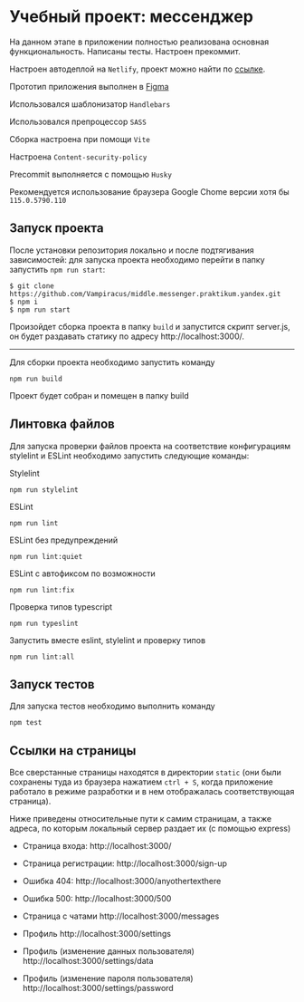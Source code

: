 # Учебный проект: мессенджер

На данном этапе в приложении полностью реализована основная функциональность. Написаны тесты. Настроен прекоммит.

Настроен автодеплой на `Netlify`, проект можно найти по [ссылке](https://cosmic-piroshki-2466bd.netlify.app/ "кликните, чтобы перейти по ссылке").

Прототип приложения выполнен в [Figma](https://www.figma.com/file/7UINrrRL12ICT0lXqvFVbi/Messenger-Proto?type=design&node-id=0%3A1&mode=design&t=GvKlX8atBnVE22LR-1 "кликните, чтобы перейти по ссылке")

Использовался шаблонизатор `Handlebars`

Использовался препроцессор `SASS`

Сборка настроена при помощи `Vite`

Настроена `Content-security-policy`

Precommit выполняется с помощью `Husky`

Рекомендуется использование браузера Google Chome версии хотя бы `115.0.5790.110`

## Запуск проекта
После установки репозитория локально и после подтягивания зависимостей: для запуска проекта необходимо перейти в папку запустить `npm run start`:
```
$ git clone https://github.com/Vampiracus/middle.messenger.praktikum.yandex.git
$ npm i
$ npm run start
```
Произойдет сборка проекта в папку `build` и запустится скрипт server.js, он будет раздавать статику по адресу http://localhost:3000/. 

---

Для сборки проекта необходимо запустить команду
```
npm run build
```
Проект будет собран и помещен в папку build

## Линтовка файлов

Для запуска проверки файлов проекта на соответствие конфигурациям stylelint и ESLint необходимо запустить следующие команды:

Stylelint
```
npm run stylelint
```

ESLint
```
npm run lint
```

ESLint без предупреждений
```
npm run lint:quiet
```

ESLint с автофиксом по возможности
```
npm run lint:fix
```

Проверка типов typescript
```
npm run typeslint
```

Запустить вместе eslint, stylelint и проверку типов
```
npm run lint:all
```

## Запуск тестов

Для запуска тестов необходимо выполнить команду
```
npm test
```

## Ссылки на страницы

Все сверстанные страницы находятся в директории `static` (они были сохранены туда из браузера нажатием `ctrl + S`, когда приложение работало в режиме разработки и в нем отображалась соответствующая страница). 

Ниже приведены относительные пути к самим страницам, а также адреса, по которым локальный сервер раздает их (с помощью express)

- Страница входа: http://localhost:3000/

- Страница регистрации: http://localhost:3000/sign-up

- Ошибка 404: http://localhost:3000/anyothertexthere

- Ошибка 500: http://localhost:3000/500

- Страница с чатами http://localhost:3000/messages

- Профиль http://localhost:3000/settings

- Профиль (изменение данных пользователя) http://localhost:3000/settings/data

- Профиль (изменение пароля пользователя) http://localhost:3000/settings/password
